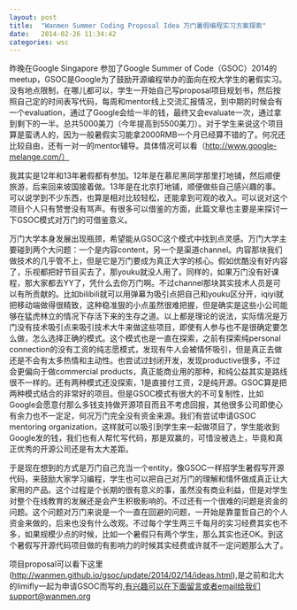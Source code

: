 ```yaml
---
layout: post
title:  "Wanmen Summer Coding Proposal Idea 万门暑假编程实习方案探索"
date:   2014-02-26 11:34:42
categories: wsc
---
```


昨晚在Google Singapore 参加了Google Summer of Code（GSOC）2014的meetup，GSOC是Google为了鼓励开源编程举办的面向在校大学生的暑假实习。没有地点限制，在哪儿都可以，学生一开始自己写proposal项目规划书，然后按照自己定的时间表写代码，每周和mentor线上交流汇报情况，到中期的时候会有一个evaluation，通过了Google会给一半的钱，最终又会evaluate一次，通过拿到剩下的一半。总共5000美刀（今年提高到5500美刀）。对于学生来说这个项目算是蛮诱人的，因为一般暑假实习能拿2000RMB一个月已经算不错的了。何况还比较自由，还有一对一的mentor辅导。具体情况可以看（http://www.google-melange.com/）

我其实是12年和13年暑假都有参加。12年是在慕尼黑同学那里打地铺，然后顺便旅游，后来回来坡国接着做。13年是在北京打地铺，顺便做些自己感兴趣的事。可以说学到不少东西，也算是相对比较轻松，还能拿到可观的收入。可以说对这个项目个人只有赞誉没有骂声。有很多可以借鉴的方面，此篇文章也主要是来探讨一下GSOC模式对万门的可借鉴意义。

万门大学本身发展出现瓶颈，希望能从GSOC这个模式中找到点灵感。万门大学主要碰到两个大问题：一个是内容content，另一个是渠道channel。内容那块我们做技术的几乎管不上，但是它是万门要成为真正大学的核心。假如优酷没有好内容了，乐视都把好节目买去了，那youku就没人用了。同样的，如果万门没有好课程，那大家都去YY了，凭什么去你万门啊。不过channel那块其实技术人员是可以有所贡献的。比如bilibili就可以用弹幕为吸引点把自己和youku区分开，iqiyi就把移动端做得很精致，这种稳准狠的小点虽然很难把握，但是确实是这些小公司能够在猛虎林立的情况下存活下来的生存之道。以上都是理论的说法，实际情况是万门没有技术吸引点来吸引技术大牛来做这些项目，即使有人参与也不是很确定要怎么做，怎么选择正确的模式。这个模式也是一直在探索，之前有探索纯personal connection的没有工资的纯志愿模式，发现有牛人会被情怀吸引，但是真正去做还是不会有太多热情和主动性。也尝试过封闭开发，发现productive很多，不过会更偏向于做commercial products，真正能商业用的那种，和纯公益其实是路线很不一样的。还有两种模式还没探索，1是直接付工资，2是纯开源。GSOC算是把两种模式结合的非常好的项目。但是GSOC模式有很大的不可复制性，比如Google会愿意付那么多钱支持做开源项目而且不考虑回报，其他很多公司即使心有余力也不一定足，何况万门完全没有资金来源。我们有尝试申请GSOC mentoring organization，这样就可以吸引到学生来一起做项目了，学生能收到Google发的钱，我们也有人帮忙写代码，那是双赢的，可惜没被选上，毕竟和真正优秀的开源公司还是有太大差距。

于是现在想到的方式是万门自己充当一个entity，像GSOC一样招学生暑假写开源代码，来鼓励大家学习编程，学生也可以把自己对万门的理解和情怀做成真正让大家用的产品。这个过程是个长期的很有意义的事，虽然没有商业利益，但是对学生对整个在线教育的发展还是会产生积极影响的。不过还有一个很难的问题是资金的问题。这个问题对万门来说是一个一直在回避的问题，一开始是靠童哲自己的个人资金来做的，后来也没有什么改观。不过每个学生两三千每月的实习经费其实也不多，如果规模少点的时候，比如一个暑假只有两个学生，那么其实也还OK。到这个暑假写开源代码项目做的有影响力的时候其实经费或许就不一定问题那么大了。

项目proposal可以看下这里(http://wanmen.github.io/gsoc/update/2014/02/14/ideas.html),是之前和北大的limifly一起为申请GSOC而写的,有兴趣可以在下面留言或者email给我们support@wanmen.org